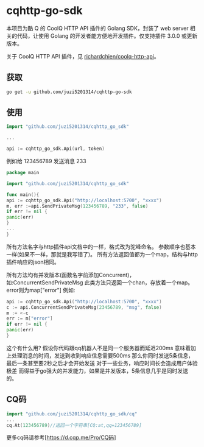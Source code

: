 # cqhttp-go-sdk

本项目为酷 Q 的 CoolQ HTTP API 插件的 Golang SDK，封装了 web server 相关的代码，让使用 Golang 的开发者能方便地开发插件。仅支持插件 3.0.0 或更新版本。

关于 CoolQ HTTP API 插件，见 [richardchien/coolq-http-api](https://github.com/richardchien/coolq-http-api)。

## 获取
```bash
go get -u github.com/juzi5201314/cqhttp-go-sdk
```
## 使用
```go
import "github.com/juzi5201314/cqhttp_go_sdk"

...

api := cqhttp_go_sdk.Api(url, token)
```
例如给 123456789 发送消息 233
```go
package main

import "github.com/juzi5201314/cqhttp_go_sdk"

func main(){
api := cqhttp_go_sdk.Api("http://localhost:5700", "xxxx")
m, err :=api.SendPrivateMsg(123456789, "233", false)
if err != nil {
panic(err)
}
...
}
```
所有方法名字与http插件api文档中的一样，格式改为驼峰命名。
参数顺序也基本一样(如果不一样，那就是我写错了)。
所有方法返回值都为一个map，结构与http插件响应的json相同。

所有方法均有并发版本(函数名字前添加Concurrent)，如:ConcurrentSendPrivateMsg
此类方法只返回一个chan，存放着一个map。error则为map["error"]
例如:
```go
api := cqhttp_go_sdk.Api("http://localhost:5700", "xxxx")
c := api.ConcurrentSendPrivateMsg(23456789, "msg", false)
m := <-c
err := m["error"]
if err != nil {
panic(err)
}
```
这个有什么用?
假设你代码跟qq机器人不是同一个服务器而延迟200ms
意味着加上处理消息的时间，发送到收到响应信息需要500ms
那么你同时发送5条信息，最后一条甚至要2秒之后才会开始发送
对于一些业务，响应时间长会造成用户体验极差
而得益于go强大的并发能力，如果是并发版本，5条信息几乎是同时发送的。

## CQ码
```go
import "github.com/juzi5201314/cqhttp_go_sdk/cq"
...
cq.At(123456789)//返回一个字符串[CQ:at,qq=123456789]
```
更多cq码请参考[https://d.cqp.me/Pro/CQ码]
